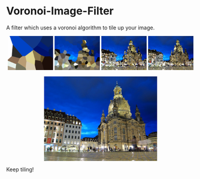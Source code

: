# Voronoi-Image-Filter
A filter which uses a voronoi algorithm to tile up your image. 
<p align="center">
<img src="https://github.com/JulienSiems/Voronoi-Image-Filter/blob/master/Screenshots/19534250805_99750c421f_z_4.png" width="24%"/>  <img src="https://github.com/JulienSiems/Voronoi-Image-Filter/blob/master/Screenshots/19534250805_99750c421f_z_2.png" width="24%"/> <img src="https://github.com/JulienSiems/Voronoi-Image-Filter/blob/master/Screenshots/19534250805_99750c421f_z_3.png" width="24%"/> <img src="https://github.com/JulienSiems/Voronoi-Image-Filter/blob/master/Screenshots/19534250805_99750c421f_z_5.png" width="24%"/>
</p>

<p align="center">
<img src="https://github.com/JulienSiems/Voronoi-Image-Filter/blob/master/Screenshots/19534250805_99750c421f_z.jpg" width="60%" style="display:block; margin:auto;"/>
</p>

Keep tiling!
